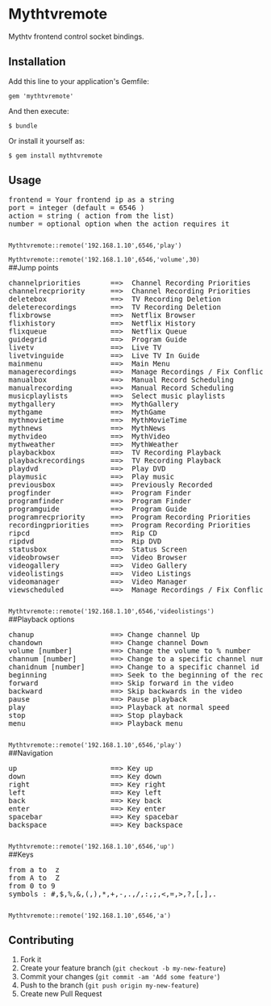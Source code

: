 # Mythtvremote

Mythtv frontend control socket bindings.

## Installation

Add this line to your application's Gemfile:

    gem 'mythtvremote'

And then execute:

    $ bundle

Or install it yourself as:

    $ gem install mythtvremote

## Usage

<pre>
frontend = Your frontend ip as a string
port = integer (default = 6546 )
action = string ( action from the list)
number = optional option when the action requires it
</pre>
<code>
Mythtvremote::remote('192.168.1.10',6546,'play')
</code>

<code>
Mythtvremote::remote('192.168.1.10',6546,'volume',30)
</code>
##Jump points
<pre>
channelpriorities    	==>	 Channel Recording Priorities
channelrecpriority   	==>	 Channel Recording Priorities
deletebox            	==>	 TV Recording Deletion
deleterecordings     	==>	 TV Recording Deletion
flixbrowse           	==>	 Netflix Browser
flixhistory          	==>	 Netflix History
flixqueue            	==>	 Netflix Queue
guidegrid            	==>	 Program Guide
livetv               	==>	 Live TV
livetvinguide        	==>	 Live TV In Guide
mainmenu             	==>	 Main Menu
managerecordings     	==>	 Manage Recordings / Fix Conflicts
manualbox            	==>	 Manual Record Scheduling
manualrecording      	==>	 Manual Record Scheduling
musicplaylists       	==>	 Select music playlists
mythgallery          	==>	 MythGallery
mythgame             	==>	 MythGame
mythmovietime        	==>	 MythMovieTime
mythnews             	==>	 MythNews
mythvideo            	==>	 MythVideo
mythweather          	==>	 MythWeather
playbackbox          	==>	 TV Recording Playback
playbackrecordings   	==>	 TV Recording Playback
playdvd              	==>	 Play DVD
playmusic            	==>	 Play music
previousbox          	==>	 Previously Recorded
progfinder           	==>	 Program Finder
programfinder        	==>	 Program Finder
programguide         	==>	 Program Guide
programrecpriority   	==>	 Program Recording Priorities
recordingpriorities  	==>	 Program Recording Priorities
ripcd                	==>	 Rip CD
ripdvd               	==>	 Rip DVD
statusbox            	==>	 Status Screen
videobrowser         	==>	 Video Browser
videogallery         	==>	 Video Gallery
videolistings        	==>	 Video Listings
videomanager         	==>	 Video Manager
viewscheduled        	==>	 Manage Recordings / Fix Conflicts
</pre>
<code>
Mythtvremote::remote('192.168.1.10',6546,'videolistings')
</code>
##Playback options
<pre>
chanup              	==>	Change channel Up
chandown	            ==>	Change channel Down
volume [number]         ==> Change the volume to % number
channum	[number]        ==>	Change to a specific channel number
chanidnum [number]	    ==>	Change to a specific channel id (chanid)
beginning	            ==>	Seek to the beginning of the recording
forward	                ==>	Skip forward in the video
backward	            ==>	Skip backwards in the video
pause	                ==>	Pause playback
play	                ==>	Playback at normal speed
stop	                ==>	Stop playback
menu                    ==> Playback menu
</pre>
<code>
Mythtvremote::remote('192.168.1.10',6546,'play')
</code>
##Navigation
<pre>
up	                    ==>	Key up
down	                ==>	Key down
right	                ==>	Key right
left	                ==>	Key left
back	                ==>	Key back
enter	                ==>	Key enter
spacebar	            ==>	Key spacebar
backspace	            ==>	Key backspace
</pre>
<code>
Mythtvremote::remote('192.168.1.10',6546,'up')
</code>
##Keys
<pre>
from a to  z
from A to  Z
from 0 to 9
symbols : #,$,%,&,(,),*,+,-,.,/,:,;,<,=,>,?,[,],.
</pre>
<code>
Mythtvremote::remote('192.168.1.10',6546,'a')
</code>

## Contributing

1. Fork it
2. Create your feature branch (`git checkout -b my-new-feature`)
3. Commit your changes (`git commit -am 'Add some feature'`)
4. Push to the branch (`git push origin my-new-feature`)
5. Create new Pull Request
